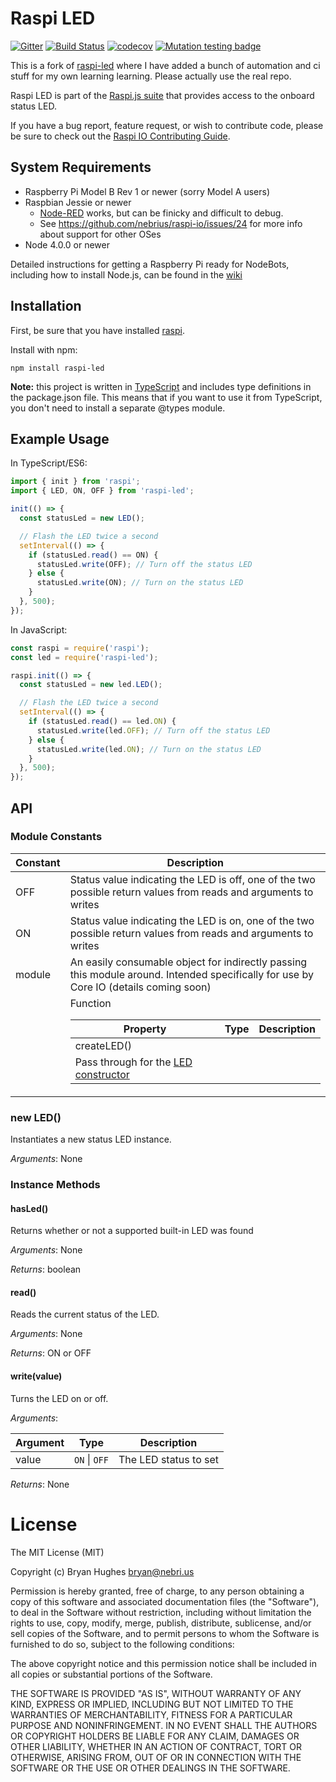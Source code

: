 Raspi LED
==========

[![Gitter](https://badges.gitter.im/Join%20Chat.svg)](https://gitter.im/nebrius/raspi-io?utm_source=badge&utm_medium=badge&utm_campaign=pr-badge&utm_content=badge)
[![Build Status](https://travis-ci.org/vanbujm/raspi-led.svg?branch=master)](https://travis-ci.org/vanbujm/raspi-led)
[![codecov](https://codecov.io/gh/vanbujm/raspi-led/branch/master/graph/badge.svg)](https://codecov.io/gh/vanbujm/raspi-led)
[![Mutation testing badge](https://badge.stryker-mutator.io/github.com/vanbujm/raspi-led/master)](https://stryker-mutator.github.io)

This is a fork of [raspi-led](https://github.com/nebrius/raspi-led) where 
I have added a bunch of automation and ci stuff for my own learning learning. Please actually use the real repo.


Raspi LED is part of the [Raspi.js suite](https://github.com/nebrius/raspi) that provides access to the onboard status LED.

If you have a bug report, feature request, or wish to contribute code, please be sure to check out the [Raspi IO Contributing Guide](https://github.com/nebrius/raspi-io/blob/master/CONTRIBUTING.md).

## System Requirements

- Raspberry Pi Model B Rev 1 or newer (sorry Model A users)
- Raspbian Jessie or newer
  - [Node-RED](http://nodered.org/) works, but can be finicky and difficult to debug.
  - See https://github.com/nebrius/raspi-io/issues/24 for more info about support for other OSes
- Node 4.0.0 or newer

Detailed instructions for getting a Raspberry Pi ready for NodeBots, including how to install Node.js, can be found in the [wiki](https://github.com/nebrius/raspi-io/wiki/Getting-a-Raspberry-Pi-ready-for-NodeBots)

## Installation

First, be sure that you have installed [raspi](https://github.com/nebrius/raspi).

Install with npm:

```Shell
npm install raspi-led
```

**Note:** this project is written in [TypeScript](http://www.typescriptlang.org/) and includes type definitions in the package.json file. This means that if you want to use it from TypeScript, you don't need to install a separate @types module.

## Example Usage

In TypeScript/ES6:

```JavaScript
import { init } from 'raspi';
import { LED, ON, OFF } from 'raspi-led';

init(() => {
  const statusLed = new LED();

  // Flash the LED twice a second
  setInterval(() => {
    if (statusLed.read() == ON) {
      statusLed.write(OFF); // Turn off the status LED
    } else {
      statusLed.write(ON); // Turn on the status LED
    }
  }, 500);
});
```

In JavaScript:

```JavaScript
const raspi = require('raspi');
const led = require('raspi-led');

raspi.init(() => {
  const statusLed = new led.LED();

  // Flash the LED twice a second
  setInterval(() => {
    if (statusLed.read() == led.ON) {
      statusLed.write(led.OFF); // Turn off the status LED
    } else {
      statusLed.write(led.ON); // Turn on the status LED
    }
  }, 500);
});
```

## API

### Module Constants

<table>
  <thead>
    <tr>
      <th>Constant</th>
      <th>Description</th>
    </tr>
  </thead>
  <tr>
    <td>OFF</td>
    <td>Status value indicating the LED is off, one of the two possible return values from reads and arguments to writes</td>
  </tr>
  <tr>
    <td>ON</td>
    <td>Status value indicating the LED is on, one of the two possible return values from reads and arguments to writes</td>
  </tr>
  <tr>
    <td>module</td>
    <td>An easily consumable object for indirectly passing this module around. Intended specifically for use by Core IO (details coming soon)</td>
  </tr>
  <tr>
    <td></td>
    <td><table>
      <thead>
        <tr>
          <th>Property</th>
          <th>Type</th>
          <th>Description</th>
        </tr>
      </thead>
      <tr>
        <td>createLED()</td>
        <tr>Function</tr>
        <td>Pass through for the <a href="#new-led">LED constructor</a></td>
      </tr>
    </table></td>
  </tr>
</table>

### new LED()

Instantiates a new status LED instance.

_Arguments_: None

### Instance Methods

#### hasLed()

Returns whether or not a supported built-in LED was found

_Arguments_: None

_Returns_: boolean

#### read()

Reads the current status of the LED.

_Arguments_: None

_Returns_: ON or OFF

#### write(value)

Turns the LED on or off.

_Arguments_:

<table>
  <thead>
    <tr>
      <th>Argument</th>
      <th>Type</th>
      <th>Description</th>
    </tr>
  </thead>
  <tr>
    <td>value</td>
    <td><code>ON</code> | <code>OFF</code></td>
    <td>The LED status to set</td>
  </tr>
</table>

_Returns_: None

License
=======

The MIT License (MIT)

Copyright (c) Bryan Hughes <bryan@nebri.us>

Permission is hereby granted, free of charge, to any person obtaining a copy
of this software and associated documentation files (the "Software"), to deal
in the Software without restriction, including without limitation the rights
to use, copy, modify, merge, publish, distribute, sublicense, and/or sell
copies of the Software, and to permit persons to whom the Software is
furnished to do so, subject to the following conditions:

The above copyright notice and this permission notice shall be included in
all copies or substantial portions of the Software.

THE SOFTWARE IS PROVIDED "AS IS", WITHOUT WARRANTY OF ANY KIND, EXPRESS OR
IMPLIED, INCLUDING BUT NOT LIMITED TO THE WARRANTIES OF MERCHANTABILITY,
FITNESS FOR A PARTICULAR PURPOSE AND NONINFRINGEMENT. IN NO EVENT SHALL THE
AUTHORS OR COPYRIGHT HOLDERS BE LIABLE FOR ANY CLAIM, DAMAGES OR OTHER
LIABILITY, WHETHER IN AN ACTION OF CONTRACT, TORT OR OTHERWISE, ARISING FROM,
OUT OF OR IN CONNECTION WITH THE SOFTWARE OR THE USE OR OTHER DEALINGS IN
THE SOFTWARE.
